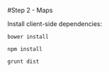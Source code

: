 #Step 2 - Maps

Install client-side dependencies:

	bower install

    npm install
    
    grunt dist
